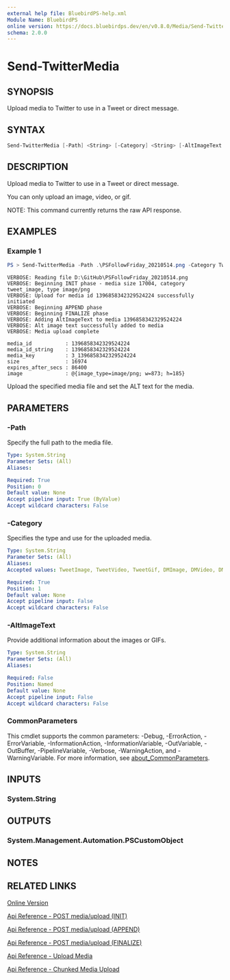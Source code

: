 ```yaml
---
external help file: BluebirdPS-help.xml
Module Name: BluebirdPS
online version: https://docs.bluebirdps.dev/en/v0.8.0/Media/Send-TwitterMedia
schema: 2.0.0
---
```


# Send-TwitterMedia

## SYNOPSIS

Upload media to Twitter to use in a Tweet or direct message.

## SYNTAX

```powershell
Send-TwitterMedia [-Path] <String> [-Category] <String> [-AltImageText <String>] [<CommonParameters>]
```

## DESCRIPTION

Upload media to Twitter to use in a Tweet or direct message.

You can only upload an image, video, or gif.

NOTE: This command currently returns the raw API response.

## EXAMPLES

### Example 1

```powershell
PS > Send-TwitterMedia -Path .\PSFollowFriday_20210514.png -Category TweetImage -AltImageText 'Creating a PSFollowFriday via PowerShell module BluebirdPS.' -Verbose
```

```text
VERBOSE: Reading file D:\GitHub\PSFollowFriday_20210514.png
VERBOSE: Beginning INIT phase - media size 17004, category tweet_image, type image/png
VERBOSE: Upload for media id 1396858342329524224 successfully initiated
VERBOSE: Beginning APPEND phase
VERBOSE: Beginning FINALIZE phase
VERBOSE: Adding AltImageText to media 1396858342329524224
VERBOSE: Alt image text successfully added to media
VERBOSE: Media upload complete

media_id           : 1396858342329524224
media_id_string    : 1396858342329524224
media_key          : 3_1396858342329524224
size               : 16974
expires_after_secs : 86400
image              : @{image_type=image/png; w=873; h=185}
```

Upload the specified media file and set the ALT text for the media.

## PARAMETERS

### -Path

Specify the full path to the media file.

```yaml
Type: System.String
Parameter Sets: (All)
Aliases:

Required: True
Position: 0
Default value: None
Accept pipeline input: True (ByValue)
Accept wildcard characters: False
```

### -Category

Specifies the type and use for the uploaded media.

```yaml
Type: System.String
Parameter Sets: (All)
Aliases:
Accepted values: TweetImage, TweetVideo, TweetGif, DMImage, DMVideo, DMGif

Required: True
Position: 1
Default value: None
Accept pipeline input: False
Accept wildcard characters: False
```

### -AltImageText

Provide additional information about the images or GIFs.

```yaml
Type: System.String
Parameter Sets: (All)
Aliases:

Required: False
Position: Named
Default value: None
Accept pipeline input: False
Accept wildcard characters: False
```

### CommonParameters

This cmdlet supports the common parameters: -Debug, -ErrorAction, -ErrorVariable, -InformationAction, -InformationVariable, -OutVariable, -OutBuffer, -PipelineVariable, -Verbose, -WarningAction, and -WarningVariable. For more information, see [about_CommonParameters](http://go.microsoft.com/fwlink/?LinkID=113216).

## INPUTS

### System.String

## OUTPUTS

### System.Management.Automation.PSCustomObject

## NOTES

## RELATED LINKS

[Online Version](https://docs.bluebirdps.dev/en/v0.8.0/Media/Send-TwitterMedia)

[Api Reference - POST media/upload (INIT)](https://developer.twitter.com/en/docs/twitter-api/v1/media/upload-media/api-reference/post-media-upload-init)

[Api Reference - POST media/upload (APPEND)](https://developer.twitter.com/en/docs/twitter-api/v1/media/upload-media/api-reference/post-media-upload-append)

[Api Reference - POST media/upload (FINALIZE)](https://developer.twitter.com/en/docs/twitter-api/v1/media/upload-media/api-reference/post-media-upload-finalize)

[Api Reference - Upload Media](https://developer.twitter.com/en/docs/twitter-api/v1/media/upload-media/uploading-media/media-best-practices)

[Api Reference - Chunked Media Upload](https://developer.twitter.com/en/docs/twitter-api/v1/media/upload-media/uploading-media/chunked-media-upload)
